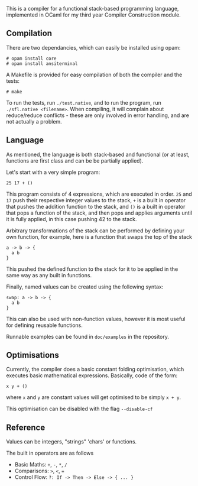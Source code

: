 This is a compiler for a functional stack-based programming language, 
implemented in OCaml for my third year Compiler Construction module.

## Compilation

There are two dependancies, which can easily be installed using opam:

```
# opam install core
# opam install ansiterminal
```

A Makefile is provided for easy compilation of both the compiler and the tests:

```
# make
```

To run the tests, run ```./test.native```, and to run the program, run ```./sfl.native <filename>```. 
When compiling, it will complain about reduce/reduce conflicts - these are only involved in error handling, 
and are not actually a problem.

## Language

As mentioned, the language is both stack-based and functional 
(or at least, functions are first class and can be be partially applied). 

Let's start with a very simple program:

```
25 17 + ()
```

This program consists of 4 expressions, which are executed in order.
```25``` and ```17``` push their respective integer values to the stack,
```+``` is a built in operator that pushes the addition function to the stack, and
```()``` is a built in operator that pops a function of the stack, and then pops and applies arguments 
until it is fully applied, in this case pushing 42 to the stack.

Arbitrary transformations of the stack can be performed by defining your own function, 
for example, here is a function that swaps the top of the stack

```
a -> b -> {
  a b
}
```

This pushed the defined function to the stack for it to be applied in the same way as any built in functions.

Finally, named values can be created using the following syntax:

```
swap: a -> b -> {
  a b
}
```

This can also be used with non-function values, however it is most useful for defining reusable functions.

Runnable examples can be found in ```doc/examples``` in the repository.

## Optimisations
Currently, the compiler does a basic constant folding optimisation, which executes basic mathematical expressions.
Basically, code of the form:

```
x y + ()
```

where ```x``` and ```y``` are constant values will get optimised to be simply ```x + y```.

This optimisation can be disabled with the flag ```--disable-cf```

## Reference
Values can be integers, "strings" 'chars' or functions.

The built in operators are as follows 
* Basic Maths: ```+```, ```-```, ```*```, ```/```
* Comparisons: ```>```, ```<```, ```=```
* Control Flow: ```?: If -> Then -> Else -> { ... }```
